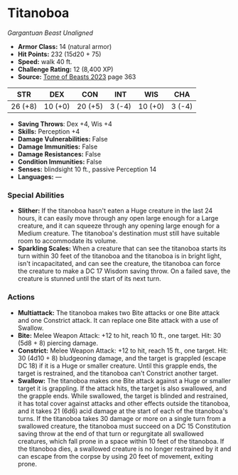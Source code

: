 # Titanoboa

*Gargantuan* *Beast* *Unaligned*

- **Armor Class:** 14 (natural armor)
- **Hit Points:** 232 (15d20 + 75)
- **Speed:** walk 40 ft.
- **Challenge Rating:** 12 (8,400 XP)
- **Source:** [Tome of Beasts 2023](https://koboldpress.com/kpstore/product/tome-of-beasts-1-2023-edition/) page 363

| STR | DEX | CON | INT | WIS | CHA |
| --- | --- | --- | --- | --- | --- |
| 26 (+8) | 10 (+0) | 20 (+5) | 3 (-4) | 10 (+0) | 3 (-4) |

- **Saving Throws**: Dex +4, Wis +4
- **Skills:** Perception +4
- **Damage Vulnerabilities:** False
- **Damage Immunities:** False
- **Damage Resistances:** False
- **Condition Immunities:** False
- **Senses:** blindsight 10 ft., passive Perception 14
- **Languages:** —

### Special Abilities

- **Slither:** If the titanoboa hasn't eaten a Huge creature in the last 24 hours, it can easily move through any open large enough for a Large creature, and it can squeeze through any opening large enough for a Medium creature. The titanoboa's destination must still have suitable room to accommodate its volume.
- **Sparkling Scales:** When a creature that can see the titanoboa starts its turn within 30 feet of the titanoboa and the titanoboa is in bright light, isn't incapacitated, and can see the creature, the titanoboa can force the creature to make a DC 17 Wisdom saving throw. On a failed save, the creature is stunned until the start of its next turn.

### Actions

- **Multiattack:** The titanoboa makes two Bite attacks or one Bite attack and one Constrict attack. It can replace one Bite attack with a use of Swallow.
- **Bite:** Melee Weapon Attack: +12 to hit, reach 10 ft., one target. Hit: 30 (5d8 + 8) piercing damage.
- **Constrict:** Melee Weapon Attack: +12 to hit, reach 15 ft., one target. Hit: 30 (4d10 + 8) bludgeoning damage, and the target is grappled (escape DC 18) if it is a Huge or smaller creature. Until this grapple ends, the target is restrained, and the titanoboa can't Constrict another target.
- **Swallow:** The titanoboa makes one Bite attack against a Huge or smaller target it is grappling. If the attack hits, the target is also swallowed, and the grapple ends. While swallowed, the target is blinded and restrained, it has total cover against attacks and other effects outside the titanoboa, and it takes 21 (6d6) acid damage at the start of each of the titanoboa's turns. If the titanoboa takes 30 damage or more on a single turn from a swallowed creature, the titanoboa must succeed on a DC 15 Constitution saving throw at the end of that turn or regurgitate all swallowed creatures, which fall prone in a space within 10 feet of the titanoboa. If the titanoboa dies, a swallowed creature is no longer restrained by it and can escape from the corpse by using 20 feet of movement, exiting prone.
